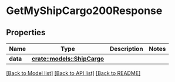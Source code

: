 # GetMyShipCargo200Response

## Properties

Name | Type | Description | Notes
------------ | ------------- | ------------- | -------------
**data** | [**crate::models::ShipCargo**](ShipCargo.md) |  | 

[[Back to Model list]](../README.md#documentation-for-models) [[Back to API list]](../README.md#documentation-for-api-endpoints) [[Back to README]](../README.md)


